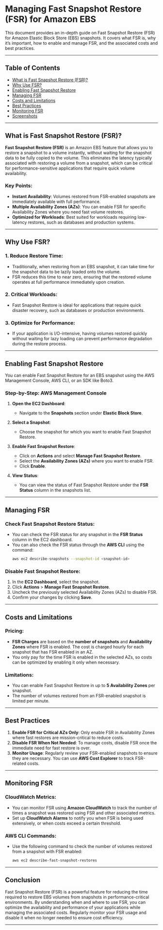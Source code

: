 # Managing Fast Snapshot Restore (FSR) for Amazon EBS

This document provides an in-depth guide on Fast Snapshot Restore (FSR) for Amazon Elastic Block Store (EBS) snapshots. It covers what FSR is, why it’s important, how to enable and manage FSR, and the associated costs and best practices.

---

## Table of Contents
- [What is Fast Snapshot Restore (FSR)?](#what-is-fast-snapshot-restore-fsr)
- [Why Use FSR?](#why-use-fsr)
- [Enabling Fast Snapshot Restore](#enabling-fast-snapshot-restore)
- [Managing FSR](#managing-fsr)
- [Costs and Limitations](#costs-and-limitations)
- [Best Practices](#best-practices)
- [Monitoring FSR](#monitoring-fsr)
- [Screenshots](#screenshots)
  
---

## What is Fast Snapshot Restore (FSR)?

**Fast Snapshot Restore (FSR)** is an Amazon EBS feature that allows you to restore a snapshot to a volume instantly, without waiting for the snapshot data to be fully copied to the volume. This eliminates the latency typically associated with restoring a volume from a snapshot, which can be critical for performance-sensitive applications that require quick volume availability.

### Key Points:
- **Instant Availability**: Volumes restored from FSR-enabled snapshots are immediately available with full performance.
- **Multiple Availability Zones (AZs)**: You can enable FSR for specific Availability Zones where you need fast volume restores.
- **Optimized for Workloads**: Best suited for workloads requiring low-latency restores, such as databases and production systems.

---

## Why Use FSR?

### 1. **Reduce Restore Time**:
   - Traditionally, when restoring from an EBS snapshot, it can take time for the snapshot data to be lazily loaded onto the volume.
   - FSR reduces this time to near zero, ensuring that the restored volume operates at full performance immediately upon creation.

### 2. **Critical Workloads**:
   - Fast Snapshot Restore is ideal for applications that require quick disaster recovery, such as databases or production environments.

### 3. **Optimize for Performance**:
   - If your application is I/O-intensive, having volumes restored quickly without waiting for lazy loading can prevent performance degradation during the restore process.

---

## Enabling Fast Snapshot Restore

You can enable Fast Snapshot Restore for an EBS snapshot using the AWS Management Console, AWS CLI, or an SDK like Boto3.

### Step-by-Step: AWS Management Console

1. **Open the EC2 Dashboard**:
   - Navigate to the **Snapshots** section under **Elastic Block Store**.

2. **Select a Snapshot**:
   - Choose the snapshot for which you want to enable Fast Snapshot Restore.

3. **Enable Fast Snapshot Restore**:
   - Click on **Actions** and select **Manage Fast Snapshot Restore**.
   - Select the **Availability Zones (AZs)** where you want to enable FSR.
   - Click **Enable**.

4. **View Status**:
   - You can view the status of Fast Snapshot Restore under the **FSR Status** column in the snapshots list.

---

## Managing FSR

### Check Fast Snapshot Restore Status:
- You can check the FSR status for any snapshot in the **FSR Status** column in the EC2 dashboard.
- You can also check the FSR status through the **AWS CLI** using the command:
   ```bash
   aws ec2 describe-snapshots --snapshot-id <snapshot-id>

### Disable Fast Snapshot Restore:
1. In the **EC2 Dashboard**, select the snapshot.
2. Click **Actions** > **Manage Fast Snapshot Restore**.
3. Uncheck the previously selected Availability Zones (AZs) to disable FSR.
4. Confirm your changes by clicking **Save**.

---

## Costs and Limitations

### Pricing:
- **FSR Charges** are based on the **number of snapshots** and **Availability Zones** where FSR is enabled. The cost is charged hourly for each snapshot that has FSR enabled in an AZ.
- You only pay for the time FSR is enabled in the selected AZs, so costs can be optimized by enabling it only when necessary.

### Limitations:
- You can enable Fast Snapshot Restore in up to **5 Availability Zones** per snapshot.
- The number of volumes restored from an FSR-enabled snapshot is limited per minute.

---

## Best Practices

1. **Enable FSR for Critical AZs Only**: Only enable FSR in Availability Zones where fast restores are mission-critical to reduce costs.
2. **Disable FSR When Not Needed**: To manage costs, disable FSR once the immediate need for fast restore is over.
3. **Monitor Usage**: Regularly review your FSR-enabled snapshots to ensure they are necessary. You can use **AWS Cost Explorer** to track FSR-related costs.

---

## Monitoring FSR

### CloudWatch Metrics:
- You can monitor FSR using **Amazon CloudWatch** to track the number of times a snapshot was restored using FSR and other associated metrics.
- Set up **CloudWatch Alarms** to notify you when FSR is being used extensively, or when costs exceed a certain threshold.

### AWS CLI Commands:
- Use the following command to check the number of volumes restored from a snapshot with FSR enabled:
   ```bash
   aws ec2 describe-fast-snapshot-restores
   ```

---

## Conclusion

Fast Snapshot Restore (FSR) is a powerful feature for reducing the time required to restore EBS volumes from snapshots in performance-critical environments. By understanding when and where to use FSR, you can optimize the availability and performance of your applications while managing the associated costs. Regularly monitor your FSR usage and disable it when no longer needed to ensure cost efficiency.

---
